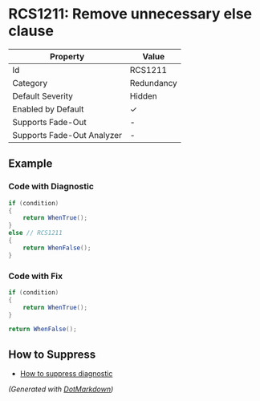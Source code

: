 # RCS1211: Remove unnecessary else clause

| Property                    | Value      |
| --------------------------- | ---------- |
| Id                          | RCS1211    |
| Category                    | Redundancy |
| Default Severity            | Hidden     |
| Enabled by Default          | &#x2713;   |
| Supports Fade\-Out          | \-         |
| Supports Fade\-Out Analyzer | \-         |

## Example

### Code with Diagnostic

```csharp
if (condition)
{
    return WhenTrue();
}
else // RCS1211
{
    return WhenFalse();
}
```

### Code with Fix

```csharp
if (condition)
{
    return WhenTrue();
}

return WhenFalse();
```

## How to Suppress

* [How to suppress diagnostic](../HowToConfigureAnalyzers#how-to-suppress-a-diagnostic.md)

*\(Generated with [DotMarkdown](http://github.com/JosefPihrt/DotMarkdown)\)*